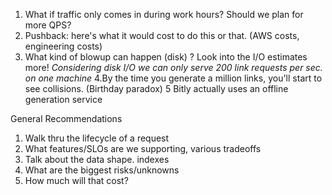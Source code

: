 1. What if traffic only comes in during work hours? Should we plan for more QPS?
2. Pushback: here's what it would cost to do this or that. (AWS costs, engineering costs)
3. What kind of blowup can happen (disk) ? Look into the I/O estimates more! 
 _Considering disk I/O we can only serve 200 link requests per sec. on one machine_ 
4.By the time you generate a million links, you'll start to see collisions. (Birthday paradox)
5 Bitly actually uses an offline generation service

General Recommendations
1. Walk thru the lifecycle of a request
2. What features/SLOs are we supporting, various tradeoffs
3. Talk about the data shape. indexes
4. What are the biggest risks/unknowns
5. How much will that cost?

